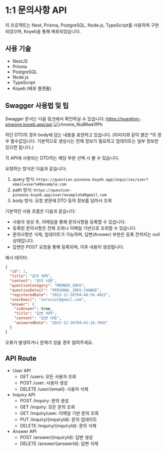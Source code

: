 # 1:1 문의사항 API

이 프로젝트는 Nest, Prisma, PostgreSQL, Node.js, TypeScript를 사용하여 구현되었으며, Koyeb을 통해 배포되었습니다.

## 사용 기술

- NestJS
- Prisma
- PostgreSQL
- Node.js
- TypeScript
- Koyeb (배포 플랫폼)

## Swagger 사용법 및 팁

Swagger 문서는 다음 링크에서 확인하실 수 있습니다: https://question-pineone.koyeb.app/api
![chrome_Nu8Rwk1fPh](https://github.com/zerosial/Question_Backend_Nest/assets/97251710/57cef970-d45f-4717-90d8-4cacdca5b8)

하단 DTO의 경우 body에 담는 내용을 표현하고 있습니다. (이미지와 같이 붉은 \*의 경우 필수값입니다. 기본적으로 생성시는 전체 정보가 필요하고 업데이트는 일부 정보만 있으면 됩니다.)

각 API에 사용되는 DTO의는 해당 부분 선택 시 볼 수 있습니다.

요청하는 방식은 다음과 같습니다:

1. query 방식: `https://question-pineone.koyeb.app/inquiries/user?email=user%40example.com`
2. path 방식: `https://question-pineone.koyeb.app/user/example%40gmail.com`
3. body 방식: 요청 본문에 DTO 등의 정보를 담아서 조회

기본적인 사용 흐름은 다음과 같습니다:

- 사용자 생성 후, 이메일을 통해 문의사항을 등록할 수 있습니다.
- 등록된 문의사항은 전체 조회나 이메일 기반으로 조회할 수 있습니다.
- 문의사항은 삭제, 업데이트가 가능하며, 답변(Answer) 부분은 등록 전까지는 null 상태입니다.
- 답변은 POST 요청을 통해 등록되며, 이후 내용이 생성됩니다.

예시 데이터:

```json
{
  "id": 1,
  "title": "문의 제목",
  "content": "문의 내용",
  "questionCategory": "MEMBER_INFO",
  "questionDetail": "PERSONAL_INFO_CHANGE",
  "registeredDate": "2023-12-26T04:40:56.482Z",
  "userEmail": "zerosial@gmail.com",
  "answer": {
    "isAnswer": true,
    "title": "답변 제목",
    "content": "답변 내용",
    "answeredDate": "2023-12-26T04:41:18.704Z"
  }
}
```

오류가 발생하거나 문제가 있을 경우 알려주세요.

## API Route

- User API
  - GET /users: 모든 사용자 조회
  - POST /user: 사용자 생성
  - DELETE /user/{email}: 사용자 삭제
- Inquiry API
  - POST /inquiry: 문의 생성
  - GET /inquiry: 모든 문의 조회
  - GET /inquiry/user: 이메일 기반 문의 조회
  - PUT /inquiry/{inquiryId}: 문의 업데이트
  - DELETE /inquiry/{inquiryId}: 문의 삭제
- Answer API
  - POST /answer/{inquiryId}: 답변 생성
  - DELETE /answer/{answerId}: 답변 삭제
